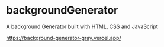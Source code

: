 # backgroundGenerator
A background Generator built with HTML, CSS and JavaScript

https://background-generator-gray.vercel.app/
